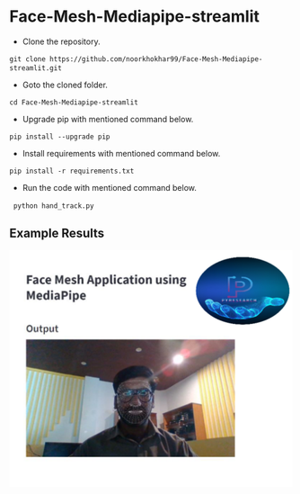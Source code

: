 # Face-Mesh-Mediapipe-streamlit



- Clone the repository.
```
git clone https://github.com/noorkhokhar99/Face-Mesh-Mediapipe-streamlit.git
```
- Goto the cloned folder.
```
cd Face-Mesh-Mediapipe-streamlit

```
- Upgrade pip with mentioned command below.
```
pip install --upgrade pip
```
- Install requirements with mentioned command below.
```
pip install -r requirements.txt
```
- Run the code with mentioned command below.

` python hand_track.py`



## Example Results
![Example Results](https://github.com/noorkhokhar99/Face-Mesh-Mediapipe-streamlit/blob/main/Screen%20Shot%202022-12-08%20at%203.40.22%20pm.png)

